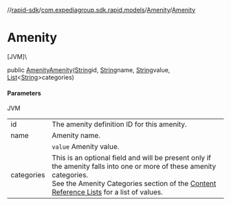 //[rapid-sdk](../../../index.md)/[com.expediagroup.sdk.rapid.models](../index.md)/[Amenity](index.md)/[Amenity](-amenity.md)

# Amenity

[JVM]\

public [Amenity](index.md)[Amenity](-amenity.md)([String](https://docs.oracle.com/javase/8/docs/api/java/lang/String.html)id, [String](https://docs.oracle.com/javase/8/docs/api/java/lang/String.html)name, [String](https://docs.oracle.com/javase/8/docs/api/java/lang/String.html)value, [List](https://docs.oracle.com/javase/8/docs/api/java/util/List.html)&lt;[String](https://docs.oracle.com/javase/8/docs/api/java/lang/String.html)&gt;categories)

#### Parameters

JVM

| | |
|---|---|
| id | The amenity definition ID for this amenity. |
| name | Amenity name. |
|  | `value` Amenity value. |
| categories | This is an optional field and will be present only if the amenity falls into one or more of these amenity categories.<br> See the Amenity Categories section of the [Content Reference Lists](https://developers.expediagroup.com/docs/rapid/lodging/content/content-reference-lists) for a list of values. |
